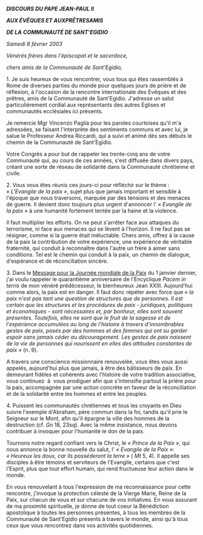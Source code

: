 ***DISCOURS DU PAPE JEAN-PAUL II***

***AUX ÉVÊQUES ET AUX******PRÊTRES******AMIS***

***DE LA*** ***COMMUNAUTÉ DE SANT’EGIDIO***

*Samedi 8 février 2003*

*Vénérés frères dans l'épiscopat et le sacerdoce,*

*chers amis de la Communauté de Sant'Egidio,*

1. Je suis heureux de vous rencontrer, vous tous qui êtes rassemblés à Rome de diverses parties du monde pour quelques jours de prière et de réflexion, à l'occasion de la rencontre internationale des Evêques et des prêtres, amis de la Communauté de Sant'Egidio. J'adresse un salut particulièrement cordial aux représentants des autres Eglises et communautés ecclésiales ici présents.

Je remercie Mgr Vincenzo Paglia pour les paroles courtoises qu'il m'a adressées, se faisant l'interprète des sentiments communs et avec lui, je salue le Professeur Andrea Riccardi, qui a suivi et animé dès ses débuts le chemin de la Communauté de Sant'Egidio.

Votre Congrès a pour but de rappeler les trente-cinq ans de votre Communauté qui, au cours de ces années, s'est diffusée dans divers pays, créant une sorte de réseau de solidarité dans la Communauté chrétienne et civile.

2. Vous vous êtes réunis ces jours-ci pour réfléchir sur le thème :  *« *L'Evangile de la paix* »*, sujet plus que jamais important et sensible à l'époque que nous traversons, marquée par des tensions et des menaces de guerre. Il devient donc toujours plus urgent d'annoncer l' *« *Evangile de la paix* »* à une humanité fortement tentée par la haine et la violence.

Il faut multiplier les efforts. On ne peut s'arrêter face aux attaques du terrorisme, ni face aux menaces qui se lèvent à l'horizon. Il ne faut pas se résigner, comme si la guerre était inéluctable. Chers amis, offrez à la cause de la paix la contribution de votre expérience, une expérience de véritable fraternité, qui conduit à reconnaître dans l'autre un frère à aimer sans conditions. Tel est le chemin qui conduit à la paix, un chemin de dialogue, d'espérance et de réconciliation sincère.

3. Dans le [Message pour la Journée mondiale de la Paix](/content/john-paul-ii/fr/messages/peace/documents/hf_jp-ii_mes_20021217_xxxvi-world-day-for-peace.html) du 1 janvier dernier, j'ai voulu rappeler le quarantième anniversaire de l'Encyclique *Pacem in terris* de mon vénéré prédécesseur, le bienheureux Jean XXIII. Aujourd'hui comme alors, la paix est en danger. Il faut donc répéter avec force que « *la paix n'est pas tant une question de structures que de personnes. Il est certain que les structures et les procédures de paix - juridiques, politiques et économiques - sont nécessaires et, par bonheur, elles sont souvent présentes. Toutefois, elles ne sont que le fruit de la sagesse et de l'expérience accumulées au long de l'histoire à travers d'innombrables gestes de paix, posés par des hommes et des femmes qui ont su garder espoir sans jamais céder au découragement. Les gestes de paix naissent de la vie de personnes qui nourissent en elles des attitudes constantes de paix* » (n. 9).

A travers une conscience missionnaire renouvelée, vous êtes vous aussi appelés, aujourd'hui plus que jamais, à être des bâtisseurs de paix. En demeurant fidèles et cohérents avec l'histoire de votre tradition associative, vous continuez  à  vous prodiguer afin que s'intensifie partout la prière pour la paix, accompagnée par une action concrète en faveur de la réconciliation et de la solidarité entre les hommes et entre les peuples.

4. Puissent les communautés chrétiennes et tous les croyants en Dieu suivre l'exemple d'Abraham, père commun dans la foi, tandis qu'il prie le Seigneur sur le Mont, afin qu'il épargne la ville des hommes de la destruction (cf. *Gn* 18, 23sq). Avec la même insistance, nous devons contribuer à invoquer pour l'humanité le don de la paix.

Tournons notre regard confiant vers le Christ, le *« *Prince de la Paix* »,* qui nous annonce la bonne nouvelle du salut, l' *« *Evangile de la Paix* »*:  *« *Heureux les doux, car ils posséderont la terre* »* ( *Mt* 5, 4). Il appelle ses disciples à être témoins et serviteurs de l'Evangile, certains que c'est l'Esprit, plus que tout effort humain, qui rend fructueuse leur action dans le monde.

En vous renouvelant à tous l'expression de ma reconnaissance pour cette rencontre, j'invoque la protection céleste de la Vierge Marie, Reine de la Paix, sur chacun de vous et sur chacune de vos initiatives. En vous assurant de ma proximité spirituelle, je donne de tout coeur la Bénédiction apostolique à toutes les personnes présentes, à tous les membres de la Communauté de Sant'Egidio présents à travers le monde, ainsi qu'à tous ceux que vous rencontrez dans vos activités quotidiennes.